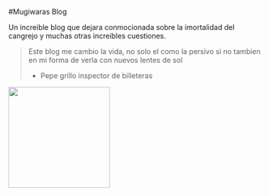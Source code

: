 #Mugiwaras Blog

Un increible blog que dejara conmocionada sobre la imortalidad del cangrejo y muchas otras increibles cuestiones.

> Este blog me cambio la vida, no solo el como la persivo si no tambien en  mi forma de verla con nuevos lentes de sol
> - Pepe grillo inspector de billeteras

<img src='https://i.imgflip.com/7w3ak.jpg?a471000' width='200' />

